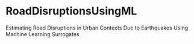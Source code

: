 # RoadDisruptionsUsingML
Estimating Road Disruptions in Urban Contexts Due to Earthquakes Using Machine Learning Surrogates

